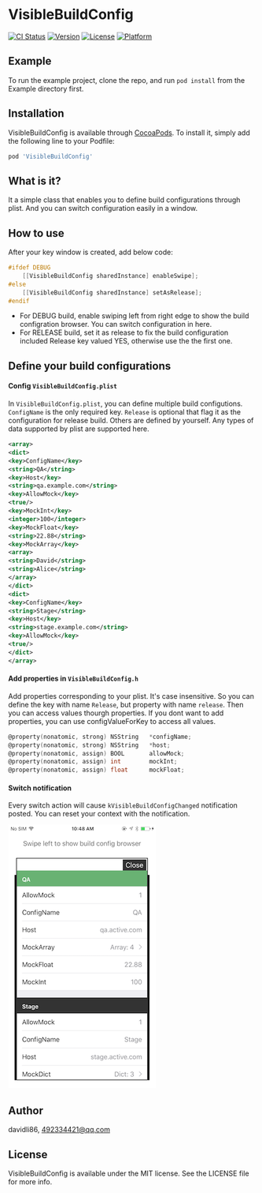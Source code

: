 # VisibleBuildConfig

[![CI Status](http://img.shields.io/travis/492334421@qq.com/VisibleBuildConfig.svg?style=flat)](https://travis-ci.org/492334421@qq.com/VisibleBuildConfig)
[![Version](https://img.shields.io/cocoapods/v/VisibleBuildConfig.svg?style=flat)](http://cocoapods.org/pods/VisibleBuildConfig)
[![License](https://img.shields.io/cocoapods/l/VisibleBuildConfig.svg?style=flat)](http://cocoapods.org/pods/VisibleBuildConfig)
[![Platform](https://img.shields.io/cocoapods/p/VisibleBuildConfig.svg?style=flat)](http://cocoapods.org/pods/VisibleBuildConfig)

## Example

To run the example project, clone the repo, and run `pod install` from the Example directory first.

## Installation

VisibleBuildConfig is available through [CocoaPods](http://cocoapods.org). To install
it, simply add the following line to your Podfile:

```ruby
pod 'VisibleBuildConfig'
```

## What is it?
It a simple class that enables you to define build configurations through plist. And you can switch configuration easily in a window.

## How to use
After your key window is created, add below code:

```objective-c
#ifdef DEBUG
    [[VisibleBuildConfig sharedInstance] enableSwipe];
#else
    [[VisibleBuildConfig sharedInstance] setAsRelease];
#endif
```
* For DEBUG build, enable swiping left from right edge to show the build configration browser. You can switch configuration in here.
* For RELEASE build, set it as release to fix the build configuration included Release key valued YES, otherwise use the the first one. 

## Define your build configurations
#### Config `VisibleBuildConfig.plist`
In `VisibleBuildConfig.plist`, you can define multiple build configutions. `ConfigName` is the only required key. `Release` is optional that flag it as the configuration for release build. Others are defined by yourself. Any types of data supported by plist are supported here.
```xml
<array> 
<dict> 
<key>ConfigName</key>  
<string>QA</string>  
<key>Host</key>  
<string>qa.example.com</string>  
<key>AllowMock</key>  
<true/>  
<key>MockInt</key>  
<integer>100</integer>  
<key>MockFloat</key>  
<string>22.88</string>  
<key>MockArray</key>  
<array> 
<string>David</string>  
<string>Alice</string> 
</array> 
</dict>  
<dict> 
<key>ConfigName</key>  
<string>Stage</string>  
<key>Host</key>  
<string>stage.example.com</string>  
<key>AllowMock</key>  
<true/> 
</dict> 
</array>
```
#### Add properties in `VisibleBuildConfig.h`
Add properties corresponding to your plist. It's case insensitive. So you can define the key with name `Release`, but property with name `release`. Then you can access values thourgh properties. If you dont want to add properties, you can use configValueForKey to access all values.
```objective-c
@property(nonatomic, strong) NSString   *configName;
@property(nonatomic, strong) NSString   *host;
@property(nonatomic, assign) BOOL       allowMock;
@property(nonatomic, assign) int        mockInt;
@property(nonatomic, assign) float      mockFloat;
```

#### Switch notification
Every switch action will cause `kVisibleBuildConfigChanged` notification posted. You can reset your context with the notification.


![screenshot](https://github.com/davidli86/VisibleBuildConfig/raw/master/Example/screenshot/screenshot.PNG)


## Author

davidli86, 492334421@qq.com

## License

VisibleBuildConfig is available under the MIT license. See the LICENSE file for more info.
